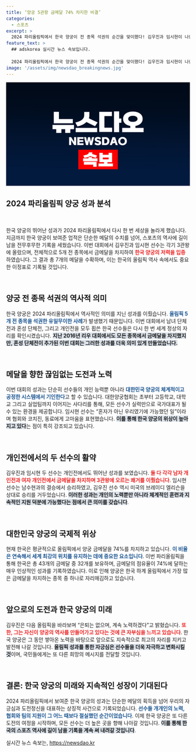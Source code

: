 ```yaml
---
title: ‘양궁 5관왕 금메달 74% 차지한 비결’
categories:
  - 스포츠
excerpt: >
  2024 파리올림픽에서 한국 양궁이 전 종목 석권의 순간을 맞이했다! 김우진과 임시현이 나란히 3관왕으로 등극하며 5개 금메달을 차지, 역사적인 순간을 만들어냈다. 양궁의 위상이 다시 한번 입증된 대회, 자세한 소식을 클릭해 확인하세요!
feature_text: >
  ## adskorea 실시간 뉴스 속보입니다.

  2024 파리올림픽에서 한국 양궁이 전 종목 석권의 순간을 맞이했다! 김우진과 임시현이 나란히 3관왕으로 등극하며 5개 금메달을 차지, 역사적인 순간을 만들어냈다. 양궁의 위상이 다시 한번 입증된 대회, 자세한 소식을 클릭해 확인하세요!
image: '/assets/img/newsdao_breakingnews.jpg'
---
```


<p><img src="/assets/img/newsdao_breakingnews.jpg" alt="adskorea 속보" /></p>

<h2 data-ke-size="size26">2024 파리올림픽 양궁 성과 분석</h2>

<p data-ke-size="size16">&nbsp;</p>

<p>한국 양궁의 뛰어난 성과가 2024 파리올림픽에서 다시 한 번 세상을 놀라게 했습니다. 지금까지 한국 양궁이 보여준 업적은 단순한 메달의 수치를 넘어, 스포츠의 역사에 길이 남을 전무후무한 기록을 세웠습니다. 이번 대회에서 김우진과 임시현 선수는 각기 3관왕에 올랐으며, 전체적으로 5개 전 종목에서 금메달을 차지하여 <b><span style="color: #ee2323;">한국 양궁의 저력을 입증</span></b>하였습니다. 그 결과 총 7개의 메달을 수확하며, 이는 한국의 올림픽 역사 속에서도 중요한 이정표로 기록될 것입니다.</p>

<p data-ke-size="size16">&nbsp;</p>

<h2 data-ke-size="size26">양궁 전 종목 석권의 역사적 의미</h2>

<p>한국 양궁은 2024 파리올림픽에서 역사적인 의미를 지닌 성과를 이뤘습니다. <b><span style="color: #1a5490;">올림픽 5개 전 종목을 석권한 유일무이한 사례</span></b>가 발생했기 때문입니다. 이번 대회에서 남녀 단체전과 혼성 단체전, 그리고 개인전을 모두 휩쓴 한국 선수들은 다시 한 번 세계 정상의 자리를 확인시켰습니다. <b><span style="background-color: #21538527;">지난 2016년 리우 대회에서도 모든 종목에서 금메달을 차지했지만, 혼성 단체전이 추가된 이번 대회는 그러한 성과를 더욱 의미 있게 만들었습니다.</span></b></p>

<p data-ke-size="size16">&nbsp;</p>

<h2 data-ke-size="size26">메달을 향한 끊임없는 도전과 노력</h2>

<p>이번 대회의 성과는 단순히 선수들의 개인 능력뿐 아니라 <b><span style="color: #1a5490;">대한민국 양궁의 체계적이고 공정한 시스템에서 기인한다</span></b>고 할 수 있습니다. 대한양궁협회는 초부터 고등학교, 대학교 그리고 실업팀까지 이어지는 사다리를 통해, 모든 선수가 실력만으로 국가대표가 될 수 있는 환경을 제공합니다. 임시현 선수는 “혼자가 아닌 우리였기에 가능했던 일”이라며 협회와 코치진, 동료에게 고마움을 표현했습니다. <b><span style="background-color: #21538527;">이를 통해 한국 양궁의 위상이 높아지고 있다</span></b>는 점이 특히 강조되고 있습니다.</p>

<p data-ke-size="size16">&nbsp;</p>

<h2 data-ke-size="size26">개인전에서의 두 선수의 활약</h2>

<p>김우진과 임시현 두 선수는 개인전에서도 뛰어난 성과를 보였습니다. <b><span style="color: #ee2323;">둘 다 각각 남자 개인전과 여자 개인전에서 금메달을 차지하며 3관왕에 오르는 쾌거를 이뤘습니다</span></b>. 임시현 선수는 남수현과의 결승에서 승리하였고, 김우진 선수 역시 미국의 브레이디 엘리슨을 상대로 승리를 거두었습니다. <b><span style="background-color: #21538527;">이러한 성과는 개인의 노력뿐만 아니라 체계적인 훈련과 지속적인 지원 덕분에 가능했다는 점에서 큰 의미를 갖습니다</span></b>.</p>

<p data-ke-size="size16">&nbsp;</p>

<h2 data-ke-size="size26">대한민국 양궁의 국제적 위상</h2>

<p>현재 한국은 평균적으로 올림픽에서 양궁 금메달을 74%를 차지하고 있습니다. <b><span style="color: #1a5490;">이 비율은 연속해서 세계 최강의 위치를 유지하는 데에 중요한 요소입니다</span></b>. 이번 파리올림픽을 통해 한국은 총 43개의 금메달 중 32개를 보유하며, 금메달의 점유율이 74%에 달하는 매우 인상적인 성과를 기록하였습니다. 이로 인해 양궁은 한국 하계 올림픽에서 가장 많은 금메달을 차지하는 종목 중 하나로 자리매김하고 있습니다.</p>

<p data-ke-size="size16">&nbsp;</p>

<h2 data-ke-size="size26">앞으로의 도전과 한국 양궁의 미래</h2>

<p>김우진은 다음 올림픽을 바라보며 “은퇴는 없으며, 계속 노력하겠다”고 밝혔습니다. <b><span style="color: #ee2323;">또한, 그는 자신이 양궁의 역사를 만들어가고 있다는 것에 큰 자부심을 느끼고 있습니다</span></b>. 한국 양궁은 그 동안 쌓아온 노력을 바탕으로 앞으로도 지속적으로 최고의 자리를 지키고 발전해 나갈 것입니다. <b><span style="background-color: #21538527;">올림픽 성과를 통한 자긍심은 선수들을 더욱 자극하고 변화시킬 것</span></b>이며, 국민들에게는 또 다른 희망의 메시지를 전달할 것입니다.</p>

<p data-ke-size="size16">&nbsp;</p>

<h2 data-ke-size="size26">결론: 한국 양궁의 미래와 지속적인 성장이 기대된다</h2>

<p>2024 파리올림픽에서 보여준 한국 양궁의 성과는 단순한 메달의 획득을 넘어 우리의 자긍심과 도전정신을 대표하는 상징적 사건으로 기록되었습니다. <b><span style="color: #1a5490;">선수들 개개인의 노력, 협회와 팀의 지원이 그 어느 때보다 절실했던 순간이었습니다</span></b>. 이제 한국 양궁은 또 다른 도전의 여정을 시작하며, 모든 선수는 더 높은 곳을 향해 나아갈 것입니다. <b><span style="background-color: #21538527;">이를 통해 한국의 스포츠 역사에 길이 남을 기록을 계속 써 내려갈 것입니다</span></b>.</p>
실시간 뉴스 속보는, <a href="https://newsdao.kr" rel="dofollow">https://newsdao.kr</a>


